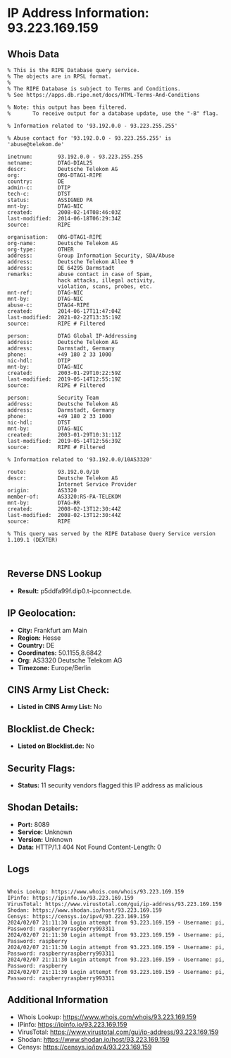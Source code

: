 # IP Address Information: 93.223.169.159

## Whois Data
```
% This is the RIPE Database query service.
% The objects are in RPSL format.
%
% The RIPE Database is subject to Terms and Conditions.
% See https://apps.db.ripe.net/docs/HTML-Terms-And-Conditions

% Note: this output has been filtered.
%       To receive output for a database update, use the "-B" flag.

% Information related to '93.192.0.0 - 93.223.255.255'

% Abuse contact for '93.192.0.0 - 93.223.255.255' is 'abuse@telekom.de'

inetnum:        93.192.0.0 - 93.223.255.255
netname:        DTAG-DIAL25
descr:          Deutsche Telekom AG
org:            ORG-DTAG1-RIPE
country:        DE
admin-c:        DTIP
tech-c:         DTST
status:         ASSIGNED PA
mnt-by:         DTAG-NIC
created:        2008-02-14T08:46:03Z
last-modified:  2014-06-18T06:29:34Z
source:         RIPE

organisation:   ORG-DTAG1-RIPE
org-name:       Deutsche Telekom AG
org-type:       OTHER
address:        Group Information Security, SDA/Abuse
address:        Deutsche Telekom Allee 9
address:        DE 64295 Darmstadt
remarks:        abuse contact in case of Spam,
                hack attacks, illegal activity,
                violation, scans, probes, etc.
mnt-ref:        DTAG-NIC
mnt-by:         DTAG-NIC
abuse-c:        DTAG4-RIPE
created:        2014-06-17T11:47:04Z
last-modified:  2021-02-22T13:35:19Z
source:         RIPE # Filtered

person:         DTAG Global IP-Addressing
address:        Deutsche Telekom AG
address:        Darmstadt, Germany
phone:          +49 180 2 33 1000
nic-hdl:        DTIP
mnt-by:         DTAG-NIC
created:        2003-01-29T10:22:59Z
last-modified:  2019-05-14T12:55:19Z
source:         RIPE # Filtered

person:         Security Team
address:        Deutsche Telekom AG
address:        Darmstadt, Germany
phone:          +49 180 2 33 1000
nic-hdl:        DTST
mnt-by:         DTAG-NIC
created:        2003-01-29T10:31:11Z
last-modified:  2019-05-14T12:56:39Z
source:         RIPE # Filtered

% Information related to '93.192.0.0/10AS3320'

route:          93.192.0.0/10
descr:          Deutsche Telekom AG
                Internet Service Provider
origin:         AS3320
member-of:      AS3320:RS-PA-TELEKOM
mnt-by:         DTAG-RR
created:        2008-02-13T12:30:44Z
last-modified:  2008-02-13T12:30:44Z
source:         RIPE

% This query was served by the RIPE Database Query Service version 1.109.1 (DEXTER)



```
## Reverse DNS Lookup
- **Result:** p5ddfa99f.dip0.t-ipconnect.de.

## IP Geolocation:
- **City:** Frankfurt am Main
- **Region:** Hesse
- **Country:** DE
- **Coordinates:** 50.1155,8.6842
- **Org:** AS3320 Deutsche Telekom AG
- **Timezone:** Europe/Berlin

## CINS Army List Check:
- **Listed in CINS Army List:** 
No

## Blocklist.de Check:
- **Listed on Blocklist.de:** 
No

## Security Flags:
- **Status:** 11 security vendors flagged this IP address as malicious

## Shodan Details:
- **Port:** 8089
- **Service:** Unknown
- **Version:** Unknown
- **Data:** HTTP/1.1 404 Not Found
Content-Length: 0



## Logs
```

Whois Lookup: https://www.whois.com/whois/93.223.169.159
IPinfo: https://ipinfo.io/93.223.169.159
VirusTotal: https://www.virustotal.com/gui/ip-address/93.223.169.159
Shodan: https://www.shodan.io/host/93.223.169.159
Censys: https://censys.io/ipv4/93.223.169.159
2024/02/07 21:11:30 Login attempt from 93.223.169.159 - Username: pi, Password: raspberryraspberry993311
2024/02/07 21:11:30 Login attempt from 93.223.169.159 - Username: pi, Password: raspberry
2024/02/07 21:11:30 Login attempt from 93.223.169.159 - Username: pi, Password: raspberryraspberry993311
2024/02/07 21:11:30 Login attempt from 93.223.169.159 - Username: pi, Password: raspberry
2024/02/07 21:11:30 Login attempt from 93.223.169.159 - Username: pi, Password: raspberryraspberry993311

```
## Additional Information
- Whois Lookup: https://www.whois.com/whois/93.223.169.159
- IPinfo: https://ipinfo.io/93.223.169.159
- VirusTotal: https://www.virustotal.com/gui/ip-address/93.223.169.159
- Shodan: https://www.shodan.io/host/93.223.169.159
- Censys: https://censys.io/ipv4/93.223.169.159

